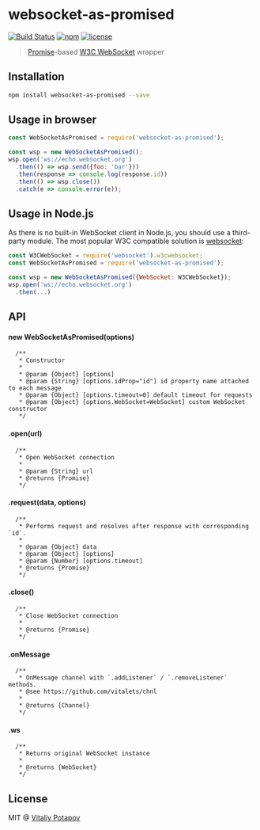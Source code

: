 # websocket-as-promised

[![Build Status](https://travis-ci.org/vitalets/websocket-as-promised.svg?branch=master)](https://travis-ci.org/vitalets/websocket-as-promised)
[![npm](https://img.shields.io/npm/v/websocket-as-promised.svg)](https://www.npmjs.com/package/websocket-as-promised)
[![license](https://img.shields.io/npm/l/websocket-as-promised.svg)](https://www.npmjs.com/package/websocket-as-promised)

> [Promise]-based [W3C WebSocket] wrapper

## Installation
```bash
npm install websocket-as-promised --save
```

## Usage in browser
```js
const WebSocketAsPromised = require('websocket-as-promised');

const wsp = new WebSocketAsPromised();
wsp.open('ws://echo.websocket.org')
  .then(() => wsp.send({foo: 'bar'}))
  .then(response => console.log(response.id))
  .then(() => wsp.close())
  .catch(e => console.error(e));

```

## Usage in Node.js
As there is no built-in WebSocket client in Node.js, you should use a third-party module.
The most popular W3C compatible solution is [websocket](https://www.npmjs.com/package/websocket):
```js
const W3CWebSocket = require('websocket').w3cwebsocket;
const WebSocketAsPromised = require('websocket-as-promised');

const wsp = new WebSocketAsPromised({WebSocket: W3CWebSocket});
wsp.open('ws://echo.websocket.org')
  .then(...)

```

## API

#### new WebSocketAsPromised(options)
```
  /**
   * Constructor
   *
   * @param {Object} [options]
   * @param {String} [options.idProp="id"] id property name attached to each message
   * @param {Object} [options.timeout=0] default timeout for requests
   * @param {Object} [options.WebSocket=WebSocket] custom WebSocket constructor
   */
```
#### .open(url)
```
  /**
   * Open WebSocket connection
   *
   * @param {String} url
   * @returns {Promise}
   */
```
#### .request(data, options)
```
  /**
   * Performs request and resolves after response with corresponding `id`.
   *
   * @param {Object} data
   * @param {Object} [options]
   * @param {Number} [options.timeout]
   * @returns {Promise}
   */
```
#### .close()
```
  /**
   * Close WebSocket connection
   *
   * @returns {Promise}
   */
```

#### .onMessage
```
  /**
   * OnMessage channel with `.addListener` / `.removeListener` methods.
   * @see https://github.com/vitalets/chnl
   *
   * @returns {Channel}
   */
```

#### .ws
```
  /**
   * Returns original WebSocket instance
   *
   * @returns {WebSocket}
   */
```

## License
MIT @ [Vitaliy Potapov](https://github.com/vitalets)

[W3C WebSocket]: https://developer.mozilla.org/en-US/docs/Web/API/WebSockets_API
[Promise]: https://developer.mozilla.org/en/docs/Web/JavaScript/Reference/Global_Objects/Promise 
